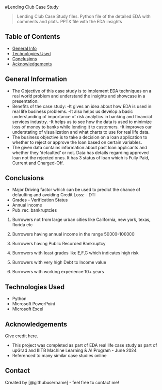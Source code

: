 #Lending Club Case Study
> Lending Club Case Study files.
> Python file of the detailed EDA with comments and plots.
> PPTX file with the EDA insights


## Table of Contents
* [General Info](#general-information)
* [Technologies Used](#technologies-used)
* [Conclusions](#conclusions)
* [Acknowledgements](#acknowledgements)

<!-- The Objective of this case study is to implement EDA techniques on a real world problem and understand the insights and showcase in a presentation.
![image](https://github.com/user-attachments/assets/671d738d-3ddf-47c4-a77a-aa22bf5f989c)
 -->

## General Information
- The Objective of this case study is to implement EDA techniques on a real world problem and understand the insights and showcase in a presentation.
- Benefits of the case study:
-It gives an idea about how EDA is used in real life business problems.
-It also helps us develop a basic understanding of importance of risk analytics in banking and financial services industry.
-It helps us to see how the data is used to minimize loss of money to banks while lending it to customers.
-It improves our understating of visualization and what charts to use for real life data.
- The business objective is to take a decision on a loan application to whether to reject or approve the loan based on certain variables.
- The given data contains information about past loan applicants and whether they ‘defaulted’ or not. Data has details regarding approved loan not the rejected ones. It has 3 status of loan which is Fully Paid, Current and Charged-Off.

<!-- You don't have to answer all the questions - just the ones relevant to your project. -->

## Conclusions
- Major Driving factor which can be used to predict the chance of defaulting and avoiding Credit Loss:
- DTI 
- Grades
- Verification Status
- Annual income
- Pub_rec_bankruptcies

1. Burrowers not from large urban cities like California, new york, texas, florida etc 

2. Burrowers having annual income in the range 50000-100000

3. Burrowers having Public Recorded Bankruptcy

4. Burrowers with least grades like E,F,G which indicates high risk

5. Burrowers with very high Debt to Income value
  
6. Burrowers with working experience 10+ years

  

<!-- You don't have to answer all the questions - just the ones relevant to your project. -->


## Technologies Used
- Python
- Microsoft PowerPoint
- Microsoft Excel

<!-- As the libraries versions keep on changing, it is recommended to mention the version of library used in this project -->

## Acknowledgements
Give credit here.
- This project was completed as part of EDA real life case study as part of upGrad and IIITB Machine Learning & AI Program - June 2024 
- Referenced to many similar case studies online 


## Contact
Created by [@githubusername] - feel free to contact me!


<!-- Optional -->
<!-- ## License -->
<!-- This project is open source and available under the [... License](). -->

<!-- You don't have to include all sections - just the one's relevant to your project -->

